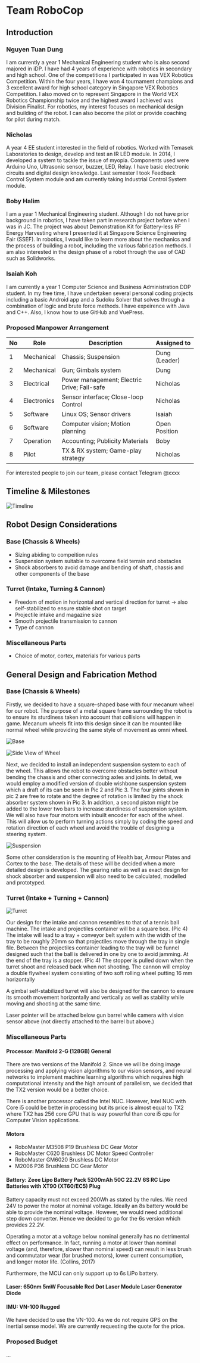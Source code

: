 # Team RoboCop

## Introduction

### Nguyen Tuan Dung

I am currently a year 1 Mechanical Engineering student who is also second majored in iDP. I have had 4 years of experience with robotics in secondary and high school. One of the competitions I participated in was VEX Robotics Competition. Within the four years, I have won 4 tournament champions and 3 excellent award for high school category in Singapore VEX Robotics Competition. I also moved on to represent Singapore in the World VEX Robotics Championship twice and the highest award I achieved was Division Finalist. For robotics, my interest focuses on mechanical design and building of the robot. I can also become the pilot or provide coaching for pilot during match.

### Nicholas

A year 4 EE student interested in the field of robotics. Worked with Temasek Laboratories to design, develop and test an IR LED module. In 2014, I developed a system to tackle the issue of myopia. Components used were Arduino Uno, Ultrasonic sensor, buzzer, LED, Relay. I have basic electronic circuits and digital design knowledge. Last semester I took Feedback Control System module and am currently taking Industrial Control System module.

### Boby Halim

I am a year 1 Mechanical Engineering student. Although I do not have prior background in robotics, I have taken part in research project before when I was in JC. The project was about Demonstration Kit for Battery-less RF Energy Harvesting where I presented it at Singapore Science Engineering Fair (SSEF). In robotics, I would like to learn more about the mechanics and the process of building a robot, including the various fabrication methods. I am also interested in the design phase of a robot through the use of CAD such as Solidworks.

### Isaiah Koh

I am currently a year 1 Computer Science and Business Administration DDP student. In my free time, I have undertaken several personal coding projects including a basic Android app and a Sudoku Solver that solves through a combination of logic and brute force methods. I have expeirence with Java and C++. Also, I know how to use GitHub and VuePress.

### Proposed Manpower Arrangement
No| Role          |  Description                        | Assigned to       | 
--|---------------|---                                  |---                |
 1|  Mechanical   |  Chassis; Suspension                |  Dung (Leader)   |
 2|  Mechanical   |  Gun; Gimbals system                | Dung  |
 3|  Electrical   |  Power management; Electric Drive; Fail-safe   |  Nicholas |
 4|  Electronics  |  Sensor interface; Close-loop Control | Nicholas | 
 5|  Software     | Linux OS; Sensor drivers            | Isaiah     | 
 6|  Software     | Computer vision; Motion planning    | Open Position     | 
 7|  Operation    | Accounting; Publicity Materials     | Boby     |  
 8|  Pilot        | TX & RX system; Game-play strategy  |  Nicholas            |

 For interested people to join our team, please contact Telegram @xxxx 

## Timeline & Milestones

![Timeline](./assets/robocop-timeline.jpg)

## Robot Design Considerations

### Base (Chassis & Wheels)

* Sizing abiding to compeition rules
* Suspension system suitable to overcome field terrain and obstacles
* Shock absorbers to avoid damage and bending of shaft, chassis and other components of the base

### Turret (Intake, Turning & Cannon)

* Freedom of motion in horizontal and vertical direction for turret -> also self-stabilized to ensure stable shot on target
* Projectile intake and magazine size 
* Smooth projectile transmission to cannon 
* Type of cannon 

### Miscellaneous Parts

* Choice of motor, cortex, materials for various parts

## General Design and Fabrication Method

### Base (Chassis & Wheels)

Firstly, we decided to have a square-shaped base with four mecanum wheel for our robot. The purpose of a metal square frame surrounding the robot is to ensure its sturdiness taken into account that collisions will happen in game. Mecanum wheels fit into this design since it can be mounted like normal wheel while providing the same style of movement as omni wheel.

![Base](./assets/robocop-base.jpg)

![Side View of Wheel](./assets/robocop-wheelside.jpg)

Next, we decided to install an independent suspension system to each of the wheel. This allows the robot to overcome obstacles better without bending the chassis and other connecting axles and joints. In detail, we would employ a modified version of double wishbone suspension system which a draft of its can be seen in Pic 2 and Pic 3. The four joints shown in pic 2 are free to rotate and the degree of rotation is limited by the shock absorber system shown in Pic 3.  In addition, a second piston might be added to the lower two bars to increase sturdiness of suspension system. We will also have four motors with inbuilt encoder for each of the wheel. This will allow us to perform turning actions simply by coding the speed and rotation direction of each wheel and avoid the trouble of designing a steering system.

![Suspension](./assets/robocop-suspension.jpg)

Some other consideration is the mounting of Health bar, Armour Plates and Cortex to the base. The details of these will be decided when a more detailed design is developed. The gearing ratio as well as exact design for shock absorber and suspension will also need to be calculated, modelled and prototyped.

### Turret (Intake + Turning + Cannon)

![Turret](./assets/robocop-turret.jpg)

Our design for the intake and cannon resembles to that of a tennis ball machine. The intake and projectiles container will be a square box. (Pic 4) The intake will lead to a tray + conveyor belt system with the width of the tray to be roughly 20mm so that projectiles move through the tray in single file.  Between the projectiles container leading to the tray will be funnel designed such that the ball is delivered in one by one to avoid jamming. At the end of the tray is a stopper. (Pic 4) The stopper is pulled down when the turret shoot and released back when not shooting. The cannon will employ a double flywheel system consisting of two soft rolling wheel putting 16 mm horizontally

A gimbal self-stabilized turret will also be designed for the cannon to ensure its smooth movement horizontally and vertically as well as stability while moving and shooting at the same time. 

Laser pointer will be attached below gun barrel while camera with vision sensor above (not directly attached to the barrel but above.)

### Miscellaneous Parts

#### Processor: Manifold 2-G (128GB) General
There are two versions of the Manifold 2. Since we will be doing image processing and applying vision algorithms to our vision sensors, and neural networks to implement machine learning algorithms which requires high computational intensity and the high amount of parallelism, we decided that the TX2 version would be a better choice.

There is another processor called the Intel NUC.  However, Intel NUC with Core i5 could be better in processing but its price is almost equal to TX2 where TX2 has 256 core GPU that is way powerful than core i5 cpu for Computer Vision applications.

#### Motors

* RoboMaster M3508 P19 Brushless DC Gear Motor
* RoboMaster C620 Brushless DC Motor Speed Controller 
* RoboMaster GM6020 Brushless DC Motor
* M2006 P36 Brushless DC Gear Motor

#### Battery: Zeee Lipo Battery Pack 5200mAh 50C 22.2V 6S RC Lipo Batteries with XT90 (XT60/EC5) Plug

Battery capacity must not exceed 200Wh as stated by the rules. We need 24V to power the motor at nominal voltage. Ideally an 8s battery would be able to provide the nominal voltage. However, we would need additional step down converter. Hence we decided to go for the 6s version which provides 22.2V. 

Operating a motor at a voltage below nominal generally has no detrimental effect on performance. In fact, running a motor at lower than nominal voltage (and, therefore, slower than nominal speed) can result in less brush and commutator wear (for brushed motors), lower current consumption, and longer motor life. (Collins, 2017)

Furthermore, the MCU can only support up to 6s LiPo battery.

#### Laser: 650nm 5mW Focusable Red Dot Laser Module Laser Generator Diode

#### IMU: VN-100 Rugged

We have decided to use the VN-100. As we do not require GPS on the inertial sense model. We are currently requesting the quote for the price. 

### Proposed Budget

...